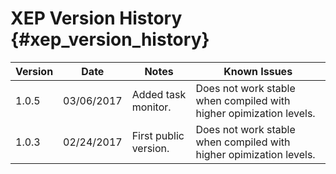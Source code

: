 XEP Version History {#xep_version_history}
=====================

 Version        | Date          | Notes                     | Known Issues
----------------|---------------|---------------------------|------------------------------------------------------------------
1.0.5           | 03/06/2017    | Added task monitor.       | Does not work stable when compiled with higher opimization levels.
1.0.3           | 02/24/2017    | First public version.     | Does not work stable when compiled with higher opimization levels.